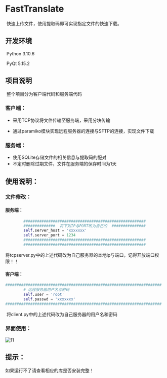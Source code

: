 # FastTranslate
​	快速上传文件，使用提取码即可实现指定文件的快速下载。

## 开发环境

​	Python 3.10.6

​	PyQt 5.15.2

## 项目说明

​	整个项目分为客户端代码和服务端代码

### 	客户端：

- 采用TCP协议将文件传输至服务端，采用分块传输

- 通过paramiko模块实现远程服务器的连接与SFTP的连接，实现文件下载

### 	服务端：

- 使用SQLite存储文件的相关信息与提取码的配对
- 不定时删除过期文件，文件在服务端的保存时间为1天

## 使用说明：

### 	文件修改：

#### 		服务端：

```python
        ######################################################
        ##############  将下列IP与PORT改为自己的  ###############
        self.server_host = 'xxxxxxx'
        self.server_port = 1234
        ######################################################
        ######################################################
```

​			将tcpserver.py中的上述代码改为自己服务器的本地ip与端口，记得开放端口权限！！

#### 		客户端：

```python
#####################################################################
        # 远程服务器用户名与密码
        self.user = 'root'
        self.passwd = 'xxxxxxx'
#####################################################################
```

​			将client.py中的上述代码改为自己服务器的用户名和密码

### 	界面使用：

![11](C:\Users\赵博\Desktop\11.png)

## 提示：

如果运行不了请查看相应的库是否安装完整！